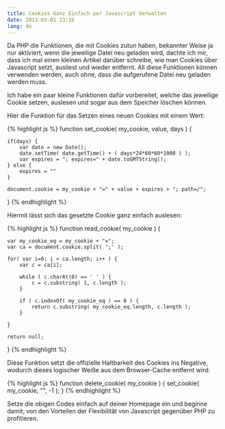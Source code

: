 ```yaml
---
title: Cookies Ganz Einfach per Javascript Verwalten
date: 2013-03-01 23:16
lang: de
---
```


Da PHP die Funktionen, die mit Cookies zutun haben, bekannter Weise ja nur aktiviert, wenn die jeweilige Datei neu geladen wird, dachte ich mir, dass ich mal einen kleinen Artikel darüber schreibe, wie man Cookies über Javascript setzt, ausliest und wieder entfernt. All diese Funktionen können verwenden werden, auch ohne, dass die aufgerufene Datei neu geladen werden muss.

Ich habe ein paar kleine Funktionen dafür vorbereitet, welche das jeweilige Cookie setzen, auslesen und sogar aus dem Speicher löschen können.

Hier die Funktion für das Setzen eines neuen Cookies mit einem Wert:

{% highlight js %}
function set_cookie( my_cookie, value, days ) {

	if(days) {
		var date = new Date();
		date.setTime( date.getTime() + ( days*24*60*60*1000 ) );
		var expires = "; expires=" + date.toGMTString();
	} else {
		expires = ""
	}

	document.cookie = my_cookie + "=" + value + expires + "; path=/";

}
{% endhighlight %}

Hiermit lässt sich das gesetzte Cookie ganz einfach auslesen:

{% highlight js %}
function read_cookie( my_cookie ) {

	var my_cookie_eq = my_cookie + "=";
	var ca = document.cookie.split( ';' );

	for( var i=0; i < ca.length; i++ ) {
		var c = ca[i];

		while ( c.charAt(0) == ' ' ) {
			c = c.substring( 1, c.length );
		}

		if ( c.indexOf( my_cookie_eq ) == 0 ) {
			return c.substring( my_cookie_eq.length, c.length );
		}

	}

	return null;

}
{% endhighlight %}

Diese Funktion setzt die offizielle Haltbarkeit des Cookies ins Negative, wodurch dieses logischer Weiße aus dem Browser-Cache entfernt wird:

{% highlight js %}
function delete_cookie( my_cookie ) {
	set_cookie( my_cookie, "", -1 );
}
{% endhighlight %}

Setze die obigen Codes einfach auf deiner Homepage ein und beginne damit, von den Vorteilen der Flexibilität von Javascript gegenüber PHP zu profitieren.